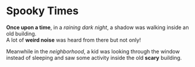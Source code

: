 # Spooky Times

**Once upon a time**, in a *raining dark night*, a shadow was walking inside an old building.\
A lot of __weird noise__ was heard from there but not only!

Meanwhile in the *neighborhood*, a kid was looking through the window instead of sleeping and saw some activity inside the old **scary** building.